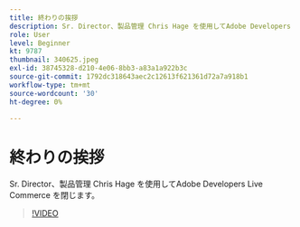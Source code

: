 ```yaml
---
title: 終わりの挨拶
description: Sr. Director、製品管理 Chris Hage を使用してAdobe Developers Live Commerce を閉じます。
role: User
level: Beginner
kt: 9787
thumbnail: 340625.jpeg
exl-id: 38745328-d210-4e06-8bb3-a83a1a922b3c
source-git-commit: 1792dc318643aec2c12613f621361d72a7a918b1
workflow-type: tm+mt
source-wordcount: '30'
ht-degree: 0%

---
```


# 終わりの挨拶

Sr. Director、製品管理 Chris Hage を使用してAdobe Developers Live Commerce を閉じます。

>[!VIDEO](https://video.tv.adobe.com/v/340625/?quality=12&learn=on)
